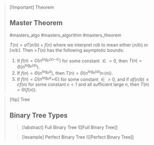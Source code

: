 >[!Important] Theorem
>## Master Theorem
> #masters_algo #masters_algorithm #masters_theorem
>
>$T(n) = aT(n/b) + f(n)$
>where we interpret $n/b$ to mean either $\lfloor n/b \rfloor$ or $\lceil n/b\rceil$. Then >$T(n)$ has the following asymptotic bounds:
>1. If $f(n) = O\left( n^{\log_{b }(x) - \in} \right)$ for some constant $\in \gt 0$, then $T(n) = \Theta \left( n^{\log_{b}(a)}\right)$.
>2. If $f(n) = \Theta (n^{\log_{b}a})$, then $T(n) = \Theta (n^{\log_{b}(a)} \ln(n))$.
>3. If $f(n) = \Omega (n^{\log_{b}a} + \in)$ for some constant $\in \gt 0$, and if $a f (n/b) \leq c f (n)$ for some constant $c \lt 1$ and all sufficient large $n$, then $T(n) = \Theta (f(n))$.

>[!tip] Tree
>## Binary Tree Types
>>[!abstract] Full Binary Tree
>>![[Full Binary Tree]]
>
>
> >[!example] Perfect Binary Tree
> >![[Perfect Binary Tree]]



